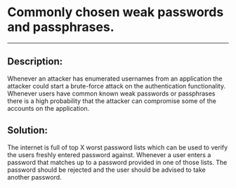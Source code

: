 # Commonly chosen weak passwords and passphrases.
-------

## Description:

Whenever an attacker has enumerated usernames from an application the attacker could start
a brute-force attack on the authentication functionality. Whenever users have common known weak
passwords or passphrases there is a high probability that the attacker can compromise 
some of the accounts on the application.

## Solution:

The internet is full of top X worst password lists which can be used to verify the users 
freshly entered password against. Whenever a user enters a password that matches up to a password
provided in one of those lists. The password should be rejected and the user should be advised to take
another password.
